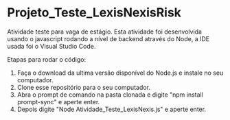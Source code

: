 # Projeto_Teste_LexisNexisRisk
Atividade teste para vaga de estágio. Esta atividade foi desenvolvida usando o javascript rodando a nível de backend através do Node, a IDE usada foi o Visual Studio Code.

Etapas para rodar o código:

1. Faça o download da ultima versão disponível do Node.js e instale no seu computador.
2. Clone esse repositório para o seu computador.
3. Abra o prompt de comando na pasta clonada e digite "npm install prompt-sync" e aperte enter.
4. Depois digite "Node Atividade_Teste_LexisNexis.js" e aperte enter.
